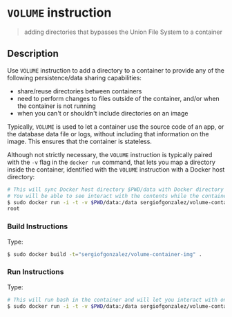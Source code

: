 # `VOLUME` instruction
> adding directories that bypasses the Union File System to a container

## Description
Use `VOLUME` instruction to add a directory to a container to provide any of the following persistence/data sharing capabilities:
+ share/reuse directories between containers
+ need to perform changes to files outside of the container, and/or when the container is not running
+ when you can't or shouldn't include directories on an image

Typically, `VOLUME` is used to let a container use the source code of an app, or the database data file or logs, without including that information on the image. This ensures that the container is stateless.

Although not strictly necessary, the `VOLUME` instruction is typically paired with the `-v` flag in the `docker run` command, that lets you map a directory inside the container, identified with the `VOLUME` instruction with a Docker host directory:
```bash
# This will sync Docker host directory $PWD/data with Docker directory used in VOLUME
# You will be able to see interact with the contents while the container is running
$ sudo docker run -i -t -v $PWD/data:/data sergiofgonzalez/volume-container-img
root
```

### Build Instructions
Type:
```bash
$ sudo docker build -t="sergiofgonzalez/volume-container-img" .
```
### Run Instructions
Type:
```bash
# This will run bash in the container and will let you interact with one of the VOLUME directories
$ sudo docker run -i -t -v $PWD/data:/data sergiofgonzalez/volume-container-img
```
